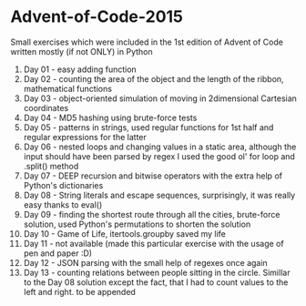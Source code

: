 # Advent-of-Code-2015
Small exercises which were included in the 1st edition of Advent of Code written mostly (if not ONLY) in Python

01) Day 01 - easy adding function
02) Day 02 - counting the area of the object and the length of the ribbon, mathematical functions
03) Day 03 - object-oriented simulation of moving in 2dimensional Cartesian coordinates
04) Day 04 - MD5 hashing using brute-force tests
05) Day 05 - patterns in strings, used regular functions for 1st half and regular expressions for the latter
06) Day 06 - nested loops and changing values in a static area, although the input should have been parsed by regex I used the good ol' for loop and   .split() method
07) Day 07 - DEEP recursion and bitwise operators with the extra help of Python's dictionaries
08) Day 08 - String literals and escape sequences, surprisingly, it was really easy thanks to eval()
09) Day 09 - finding the shortest route through all the cities, brute-force solution, used Python's permutations to shorten the solution
10) Day 10 - Game of Life, itertools.groupby saved my life 
11) Day 11 - not available (made this particular exercise with the usage of pen and paper :D)
12) Day 12 - JSON parsing with the small help of regexes once again
13) Day 13 - counting relations between people sitting in the circle. Simillar to the Day 08 solution except the fact, that I had to count values to the left and right.
to be appended

